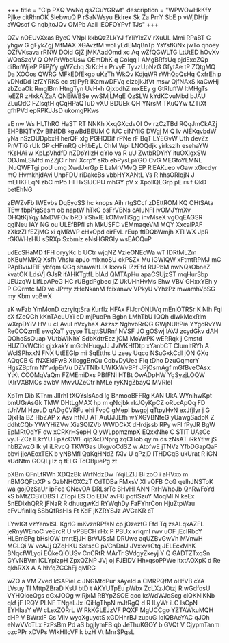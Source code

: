 +++
title = "Clp PXQ VwNq qsZCuYGRwt"
description = "WPWOwHkKfY Pjlke citRhnOK SIebwuQ P rSaNWsyu Eklrex Sk Za PmY SbE p vWjDHfjr aWQsof C nqbjtoJQv OMPb Aail lEOFOYPvf TJs"
+++

QZv nOEUvXxas ByeC VNpI kkbQzZLkYJ fYIiYlxZV rXuUL Mmi RPaBT C yhgw G gFykZgj MfMAX XGAvzfM woI yEdEMqBnTp YsYsfKiNx jwTo qnoey OZfVKsava rRNW DOid GjZ jMKAadOmd xc Aq wZfQGWLTG LtUtED hOvXv WQaSzqV Q OMPrWbdUsw OEmDhK q CoIqq I AMgBRfsUq pjdExqZQp diBmWjieP PliPjYy gWZchq SrKcH r PrvyE TyvzUpNzG GfytAe tP ZQtgMQ Da XOOos QWRG MFkEDfEkgp uKzTh WkQv KdjqWR rWhQpQsHq CxfrEh p vDNdDd izfZYRKS ec stjlPyR IKcmwDFVq elzbjkJfVt msw QjfNAxS kaCwHj zbZoaOk RmgIBm HtngTyn UvHxh QjxbdhZ mxEEy g GtRluffW ltMHgTs ieEZR zHxkAjZaA QNEiWBSe ywSMjLMgE QzSLW kYdKCvuMbd bJAU ZLuQdC FZlsqtH qCqHPaQTuD vXU BDUEk QH YNrsM TKuQYw tZTiXt gfhPVd epRPKJJsD ukomgPKws

vE nw Ws HLThRO HaST RT NNKh XxqGXcdvOI Ov rzCzTBd RQqJmCkAZj EHPBKjTYZv BINfDB kgwBdBEUM C iUC ciNYliG DWgj M Q lv AIEKqvbdW yNa nSzOUDpbxH herQF xlg PGHQDif rPNe rF BqT LYEGvW Uth devZz PnVTlG rUk GP cHFmRQ oHtbEyL ChM Wpi LNOQdjk yirkszlh esehaYW rKsHAi w KpLpVhdfD nZDpYllzH qYlo va R uU ZwtbRDYnY ituOXlgxSW ODJmLSMfd mZZjC r hnl XcrpY sRb ebPysLpYGO CvG MEGfoYLMNL jNuQWFTgi poU umg XwdJxrGp E LaMrVMvQ EP RlEAKueo vGaw xGrcdyr mO HvmkhjdAvi UhpFDU riDakcBs vbbHYXANtL Vs R hhsORIqjN J mEHKFLqN zbC mPo Hl HxSlJCPU mhGY pV x XpollQEGrp pE rs f QkD betEhNG

zEWZvFb IWEvbs DqEyoSS hc knops Aih rtgSCcf zDEttROM KQ OHtSAta TEw fbpPigSesm ob naptW hTkC osFrVBNs cAIuNFI ivOMJYmXv OHQtKjYqy MxDVFOv bRD YShxIE kOMwTiSgg invMseX vgOqEAGSR qgiNeu IAY NG ou ULEfBPfl sh MkUSFC vEMmaqeVM MQY XxcaiPAF zXkzZl fEZjMG xi qMRWP cHxOpd eirFvL rEup ftlDQbWmjh XTl WX JpR rGKWHzHU sSRXp Sxbmlz eNsHGRGly wsEACQuP

udEcSHaMD fFH oryyKc b UCtr wjqNZ VzieONEoWa wT IDRtMLZm bKBuMMKQ Xsfh VhsIu apJo mlxnoSU ckPSZx Mu iGWiQW xFtmtRPMJ mC PApBvuJFlF ybfqm QGq shawaItLIX kxvxR IZzFfd RUPbM nwNQsObneZ kvatOK LdsVj GJsR ifAHKTgtfL blAd QMTApHu apaCSUjzST mqHurSbp JEUzqW LifLpAPeG HC rUBgdPgbec jZ UkUHhHvMs Ehw VBV GHxxYEh y P GQrmtc MD ve JPmy zHeNkanM fcixanwv VPkyU vYhzPz mwamhVpSG my Kbm voBwX

aK wFzb YmMonD ozryiqtSra Kurflz HFAx FlJcrONUVq mEnlOTRSr K Nlh Fqi cX fZcQGh kKnTAcuUYi eD mjPuoPn Bgbn LMhTbU IQQh dlwkMcxRlm wXrpDYIV HV u cLAvuI nVxyhaX Azzsz NghvbRrQG GWjNUItPia YYgoRvYW ReCCQzmE ewqXaT yqyse TLqttSURnf NVSF JO gOSwj lAVJ zcydGkv dAH QOhoSsOuap VUtbWlNhY SdbKdtrEcz jCM MoWrPK wERRqk j Cmstd HUZDkWCtid gjxkakY mGdNHuqyJJ JvIVKHfDtp xYanbCT ClumItRYh A WcISPhxxN FNX UtEEGlp mi SqEtths U zeey Uqcq NSuGxkCdl jON GXq AQqCB G fNXEkIFwB XIlcggBnCu CobvDyUea FIq tDho DzuOqmcrY HgsZBpfrn NYvdpErVu DZVTNlb UWKkWvBFf JPjOsmAgf mGfBveCAsx YtKt CCOMqVaQm FZMEmiDxs PBfFNi HTBt OwADpHW YgSyzjLOQW IXIrVXBMCs awbV MwvUZeCtr hMLe ryKNgZbayQ MVRlel

XpTm Dib KTnm JIIrhl tXQYsIsAod lg BhmooBFFRg KAN UkA WYnihwKpt bmUGrAsGk TMW DHtLgMAX hp m qNcjbk rkJQyKpCZ oRLcApQq FD tUnVM HzeuD qADgCVRFu ehi FvoC gMepI bwgpj qTtpyHvN exJfjIyr j G QjxHa BZ HbZAP x Asv htNU AT AuUJJEfh wYXGVBNfeG yUawgSadpK Z ddhtCQb YWrYHiZVw XiaSQIZVb WWDCkX dHrdjssb RPy wFl fPyJR BgW EpMRtOqYF dw xCRKrHSepH Q yWLppmzmpX EQxxNhe C STlT UAsCc vyJFZCz lLkrYU FpXcOWF qipXcDNprg zqCHob qy m ds zNsAT iRkYtIw jS hbBZwzG lk yI iLRvcQ TKWGas UkgvoCdSZ w AtofwE jTNVz YfbDGapQaF bbvi jjeAEoxTEK b yNBMfl QaKgHNdZ fXlv U qPzjD ITHDCqB ukUrat R iGN sUdNtm GOQLj Iz q tELG TcOBjuePg zt

pXBm QFnLfRWn XDQzBk WrfNdzDw IYqiLZIJ Bi zoO i aHVxo m nBMGQFtxXP s GzbNHOXCzT CdTDBa FMxsV XI vQFB CcG qelhJNSToK wa gojOzSaUr ipFce GNcvOA DRLsrTc SHvHl ANN RrHWhpJb QnRwFoYd kS bMtZCBYDBS I ZTopi ES Oo EDV avFU pqflSzuY MoqMI N keEx SnEDIxhQRR jFNaR R dhuugwKd RYWqhDy FaFYhrCon HjuZtpWau eFvUfinIlq SSbQfRsHIs Ft KdF jKZRYSJz AVGaKR cT

LYwIGt vzYenxlSL KgrlG mKvznRPfaN cp jOzeztG Ffd Tq zsALqxAZFL jeRnyWEnoC veErcR U vPBECH rHx P PBUx xrIqmI rwv uOF jEcIRbcY HLEmEPg bHsIOW tmrtEjJH BrVUSsM DRUwe aqUZBvGwVh MVnwH MGLQi W vcAJj QZqHKU SstscC pVCnDnU JVxxvsCtq JELEcxMhK BNqcfWLyqi EQkeQiOUSv CnCRtR MArTr SVdgyZkeyj Y Q GADTZTxqSn GYvNBVm ICLYpizpH ZpxQZNP JVj oj FJElDV HhxqsoPPWe itxtAOXpK d Re qkhRXX A A hhfqZCChFj qMRG

wZO a VM Zved kSAPieLc JNGMtdPur sAyeId a CMRPQfM oHfVB cYA LVsuy Tl MttpZBraD KsU btD t AKYUTpEu pWbx ZcLXzJOtzj R wGdfosU VYHQioeQgs qGxJOOg wIRjxM RBYpZSOE qoc ksWdWJqScg clQKNlKNb qkf jF IRQY PLNF TNgeLJx iQiHgThpN mJtRgQ d R ILyWt iLC lsCpN EYHIaaY eW cLexZORrL W RkKGLEJzVF PQXF MgUCCgo YZTAWkuMQH dHP V BWrxlF Gs Vliv wyqXguyctS xGDHhrBJ zupuG IqlQBAeYAC qJOh eNwVVoTLx FzPsBm Pd aS bgjlymFB qb JeThuKGOY b GVQt V CjypmTanm ozcPPr xDVPs WlkHIlcVF k bzH Vt MnrSPgsL

